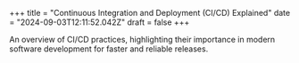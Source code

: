 +++
title = "Continuous Integration and Deployment (CI/CD) Explained"
date = "2024-09-03T12:11:52.042Z"
draft = false
+++

  An overview of CI/CD practices, highlighting their importance in modern software development for faster and reliable releases.
        